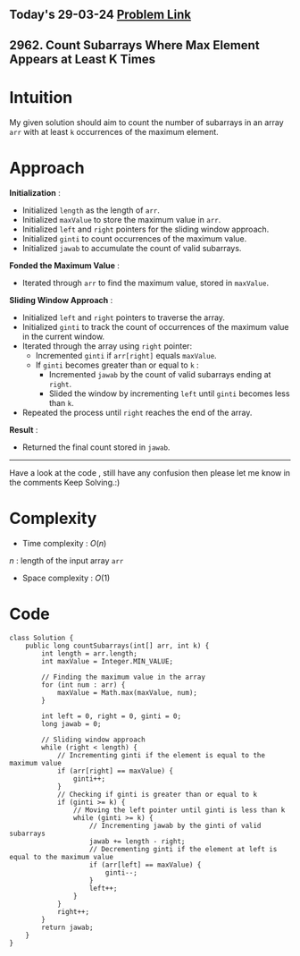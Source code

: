 ## Today's 29-03-24 [Problem Link](https://leetcode.com/problems/count-subarrays-where-max-element-appears-at-least-k-times/description/?envType=daily-question&envId=2024-03-29)
## 2962. Count Subarrays Where Max Element Appears at Least K Times

# Intuition
<!-- Describe your first thoughts on how to solve this problem. -->
My given solution should aim to count the number of subarrays in an array `arr` with at least `k` occurrences of the maximum element.

# Approach
<!-- Describe your approach to solving the problem. -->
**Initialization** :
   - Initialized `length` as the length of `arr`.
   - Initialized `maxValue` to store the maximum value in `arr`.
   - Initialized `left` and `right` pointers for the sliding window approach.
   - Initialized `ginti` to count occurrences of the maximum value.
   - Initialized `jawab` to accumulate the count of valid subarrays.

**Fonded the Maximum Value** :
   - Iterated through `arr` to find the maximum value, stored in `maxValue`.

**Sliding Window Approach** :
   - Initialized `left` and `right` pointers to traverse the array.
   - Initialized `ginti` to track the count of occurrences of the maximum value in the current window.
   - Iterated through the array using `right` pointer:
     - Incremented `ginti` if `arr[right]` equals `maxValue`.
     - If `ginti` becomes greater than or equal to `k` :
       - Incremented `jawab` by the count of valid subarrays ending at `right`.
       - Slided the window by incrementing `left` until `ginti` becomes less than `k`.
   - Repeated the process until `right` reaches the end of the array.

**Result** :
   - Returned the final count stored in `jawab`.

--- 
Have a look at the code , still have any confusion then please let me know in the comments
Keep Solving.:)
# Complexity
- Time complexity : $O(n)$
<!-- Add your time complexity here, e.g. $$O(n)$$ -->
$n$ : length of the input array `arr`
- Space complexity : $O(1)$
<!-- Add your space complexity here, e.g. $$O(n)$$ -->

# Code
```
class Solution {
    public long countSubarrays(int[] arr, int k) {
        int length = arr.length;
        int maxValue = Integer.MIN_VALUE;
        
        // Finding the maximum value in the array
        for (int num : arr) {
            maxValue = Math.max(maxValue, num);
        }
        
        int left = 0, right = 0, ginti = 0;
        long jawab = 0;

        // Sliding window approach
        while (right < length) {
            // Incrementing ginti if the element is equal to the maximum value
            if (arr[right] == maxValue) {
                ginti++;
            }
            // Checking if ginti is greater than or equal to k
            if (ginti >= k) {
                // Moving the left pointer until ginti is less than k
                while (ginti >= k) {
                    // Incrementing jawab by the ginti of valid subarrays
                    jawab += length - right;
                    // Decrementing ginti if the element at left is equal to the maximum value
                    if (arr[left] == maxValue) {
                        ginti--;
                    }
                    left++;
                }
            }
            right++;
        }
        return jawab;
    }
}

```